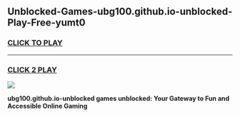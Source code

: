 
## Unblocked-Games-ubg100.github.io-unblocked-Play-Free-yumt0
<h3>
<a href="https://premium76.site?title=ubg100.github.io-unblocked&ref=20M">CLICK TO PLAY</a></h3>
<hr>

<h3>
<a href="https://premium76.site?title=ubg100.github.io-unblocked&ref=20M">CLICK 2 PLAY</a>
  
</h3>

<a href="https://premium76.site?title=ubg100.github.io-unblocked&ref=19M"><img src="https://clearcache.store/games.png"></a>


**ubg100.github.io-unblocked games unblocked: Your Gateway to Fun and Accessible Online Gaming**
